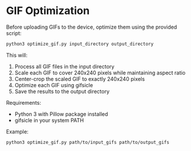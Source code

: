 # GIF Optimization

Before uploading GIFs to the device, optimize them using the provided script:

```bash
python3 optimize_gif.py input_directory output_directory
```

This will:
1. Process all GIF files in the input directory
2. Scale each GIF to cover 240x240 pixels while maintaining aspect ratio
3. Center-crop the scaled GIF to exactly 240x240 pixels
4. Optimize each GIF using gifsicle
5. Save the results to the output directory

Requirements:
- Python 3 with Pillow package installed
- gifsicle in your system PATH

Example:
```bash
python3 optimize_gif.py path/to/input_gifs path/to/output_gifs
```
